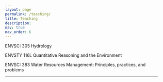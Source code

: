 ```yaml
---
layout: page
permalink: /teaching/
title: Teaching
description: 
nav: true
nav_order: 6
---
```


ENVSCI 305 Hydrology 

ENVSTY 116L Quantitative Reasoning and the Environment 

ENVSCI 383 Water Resources Management: Principles, practices, and problems

---
